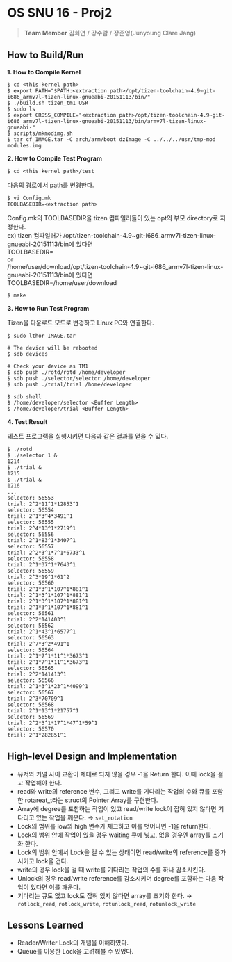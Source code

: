# OS SNU 16 - Proj2
> <b>Team Member</b> 김희연 / 강수람 / 장준영(Junyoung Clare Jang)

## How to Build/Run

<b>1. How to Compile Kernel</b>

```
$ cd <this kernel path>
$ export PATH="$PATH:<extraction path>/opt/tizen-toolchain-4.9~git-i686_armv7l-tizen-linux-gnueabi-20151113/bin/"
$ ./build.sh tizen_tm1 USR
$ sudo ls
$ export CROSS_COMPILE="<extraction path>/opt/tizen-toolchain-4.9~git-i686_armv7l-tizen-linux-gnueabi-20151113/bin/armv7l-tizen-linux-gnueabi-"
$ scripts/mkmodimg.sh
$ tar cf IMAGE.tar -C arch/arm/boot dzImage -C ../../../usr/tmp-mod modules.img
```


<b>2. How to Compile Test Program</b>

```
$ cd <this kernel path>/test
```

다음의 경로에서 path를 변경한다.

```
$ vi Config.mk
TOOLBASEDIR=<extraction path>
```

Config.mk의 TOOLBASEDIR을 tizen 컴파일러들이 있는 opt의 부모 directory로 지정한다.<br/>
ex) tizen 컴파일러가 /opt/tizen-toolchain-4.9~git-i686_armv7l-tizen-linux-gnueabi-20151113/bin에 있다면<br/>
TOOLBASEDIR=<br/>
or<br/>
/home/user/download/opt/tizen-toolchain-4.9~git-i686_armv7l-tizen-linux-gnueabi-20151113/bin에 있다면<br/>
TOOLBASEDIR=/home/user/download<br/>

```
$ make
```


<b>3. How to Run Test Program</b>

Tizen을 다운로드 모드로 변경하고 Linux PC와 연결한다.

```
$ sudo lthor IMAGE.tar

# The device will be rebooted
$ sdb devices

# Check your device as TM1
$ sdb push ./rotd/rotd /home/developer
$ sdb push ./selector/selector /home/developer
$ sdb push ./trial/trial /home/developer

$ sdb shell
$ /home/developer/selector <Buffer Length>
$ /home/developer/trial <Buffer Length>
```


<b>4. Test Result</b>

테스트 프로그램을 실행시키면 다음과 같은 결과를 얻을 수 있다.

```
$ ./rotd           
$ ./selector 1 &   
1214
$ ./trial &
1215
$ ./trial &
1216
...
selector: 56553
trial: 2^2*11^1*12853^1
selector: 56554
trial: 2^1*3^4*3491^1
selector: 56555
trial: 2^4*13^1*2719^1
selector: 56556
trial: 2^1*83^1*3407^1
selector: 56557
trial: 2^2*3^1*7^1*6733^1
selector: 56558
trial: 2^1*37^1*7643^1
selector: 56559
trial: 2^3*19^1*61^2
selector: 56560
trial: 2^1*3^1*107^1*881^1
trial: 2^1*3^1*107^1*881^1
trial: 2^1*3^1*107^1*881^1
trial: 2^1*3^1*107^1*881^1
selector: 56561
trial: 2^2*141403^1
selector: 56562
trial: 2^1*43^1*6577^1
selector: 56563
trial: 2^7*3^2*491^1
selector: 56564
trial: 2^1*7^1*11^1*3673^1
trial: 2^1*7^1*11^1*3673^1
selector: 56565
trial: 2^2*141413^1
selector: 56566
trial: 2^1*3^1*23^1*4099^1
selector: 56567
trial: 2^3*70709^1
selector: 56568
trial: 2^1*13^1*21757^1
selector: 56569
trial: 2^2*3^1*17^1*47^1*59^1
selector: 56570
trial: 2^1*282851^1
```



## High-level Design and Implementation
- 유저와 커널 사이 교환이 제대로 되지 않을 경우 -1을 Return 한다. 이때 lock을 걸고 작업해야 한다.
- read와 write의 reference 변수, 그리고 write를 기다리는 작업의 수와 큐를 포함한 rotareat_t라는 struct의 Pointer Array를 구현한다.
- Array에 degree를 포함하는 작업이 있고 read/write lock이 잡혀 있지 않다면 기다리고 있는 작업을 깨운다. &rarr; `set_rotation`
- Lock의 범위를 low와 high 변수가 체크하고 이를 벗어나면 -1을 return한다.
- Lock의 범위 안에 작업이 있을 경우 waiting 큐에 넣고, 없을 경우엔 array를 초기화 한다.
- Lock의 범위 안에서 Lock을 걸 수 있는 상태이면 read/write의 reference를 증가시키고 lock을 건다.
- write의 경우 lock을 걸 때 write를 기다리는 작업의 수를 하나 감소시킨다.
- Unlock의 경우 read/write reference를 감소시키며 degree를 포함하는 다음 작업이 있다면 이를 깨운다.
- 기다리는 큐도 없고 lock도 잡혀 있지 않다면 array를 초기화 한다.
&rarr; `rotlock_read`, `rotlock_write`, `rotunlock_read`, `rotunlock_write`

## Lessons Learned
- Reader/Writer Lock의 개념을 이해하였다.
- Queue를 이용한 Lock을 고려해볼 수 있었다.

